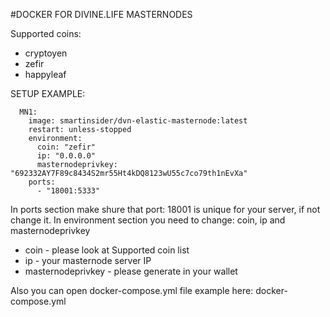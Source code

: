#DOCKER FOR DIVINE.LIFE MASTERNODES

Supported coins:
- cryptoyen
- zefir
- happyleaf

SETUP EXAMPLE:

```
  MN1:
    image: smartinsider/dvn-elastic-masternode:latest
    restart: unless-stopped
    environment:
      coin: "zefir"
      ip: "0.0.0.0"
      masternodeprivkey: "692332AY7F89c8434S2mr55Ht4kDQ8123wU55c7co79th1nEvXa"
    ports:    
      - "18001:5333"
```

In ports section make shure that port: 18001 is unique for your server, if not change it.
In environment section you need to change: coin, ip and masternodeprivkey
- coin - please look at Supported coin list 
- ip - your masternode server IP
- masternodeprivkey - please generate in your wallet


Also you can open docker-compose.yml file example here:
docker-compose.yml

